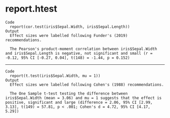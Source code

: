 # report.htest

    Code
      report(cor.test(iris$Sepal.Width, iris$Sepal.Length))
    Output
      Effect sizes were labelled following Funder's (2019) recommendations.
      
      The Pearson's product-moment correlation between iris$Sepal.Width and iris$Sepal.Length is negative, not significant and small (r = -0.12, 95% CI [-0.27, 0.04], t(148) = -1.44, p = 0.152)

---

    Code
      report(t.test(iris$Sepal.Width, mu = 1))
    Output
      Effect sizes were labelled following Cohen's (1988) recommendations.
      
      The One Sample t-test testing the difference between iris$Sepal.Width (mean = 3.06) and mu = 1 suggests that the effect is positive, significant and large (difference = 2.06, 95% CI [2.99, 3.13], t(149) = 57.81, p < .001; Cohen's d = 4.72, 95% CI [4.17, 5.29])

